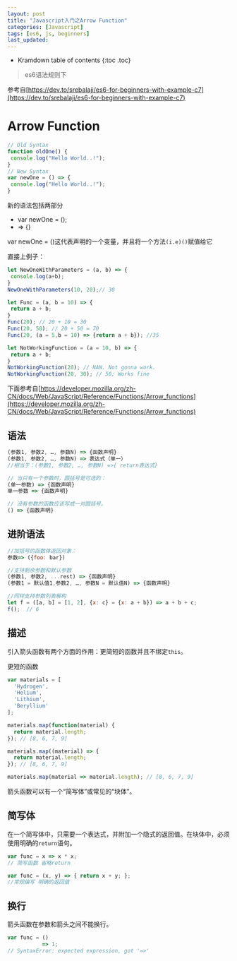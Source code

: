 ```yaml
---
layout: post
title: "Javascript入门之Arrow Function"
categories: [Javascript]
tags: [es6, js, beginners]
last_updated:
---
```


* Kramdown table of contents
{:toc .toc}
> es6语法规则下

参考自[https://dev.to/srebalaji/es6-for-beginners-with-example-c7](https://dev.to/srebalaji/es6-for-beginners-with-example-c7)

# **Arrow Function**

~~~javascript
// Old Syntax
function oldOne() {
 console.log("Hello World..!");
}
// New Syntax
var newOne = () => {
 console.log("Hello World..!");
}
~~~

新的语法包括两部分

* var newOne = ();
* => {}


var newOne = ()这代表声明的一个变量，并且将一个方法`(i.e)()`赋值给它

直接上例子：

~~~javascript
let NewOneWithParameters = (a, b) => {
 console.log(a+b);
}
NewOneWithParameters(10, 20);// 30
~~~

~~~javascript
let Func = (a, b = 10) => {
 return a + b; 
}
Func(20); // 20 + 10 = 30
Func(20, 50); // 20 + 50 = 70
Func(20, (a = 5,b = 10) => {return a + b}); //35
~~~

~~~javascript
let NotWorkingFunction = (a = 10, b) => {
 return a + b;
}
NotWorkingFunction(20); // NAN. Not gonna work.
NotWorkingFunction(20, 30); // 50; Works fine
~~~

下面参考自[https://developer.mozilla.org/zh-CN/docs/Web/JavaScript/Reference/Functions/Arrow_functions](https://developer.mozilla.org/zh-CN/docs/Web/JavaScript/Reference/Functions/Arrow_functions)

## 语法

~~~javascript
(参数1, 参数2, …, 参数N) => {函数声明}
(参数1, 参数2, …, 参数N) => 表达式（单一）
//相当于：(参数1, 参数2, …, 参数N) =>{ return表达式}

// 当只有一个参数时，圆括号是可选的：
(单一参数) => {函数声明}
单一参数 => {函数声明}

// 没有参数的函数应该写成一对圆括号。
() => {函数声明}
~~~

## 进阶语法

~~~javascript
//加括号的函数体返回对象：
参数=> ({foo: bar})

//支持剩余参数和默认参数
(参数1, 参数2, ...rest) => {函数声明}
(参数1 = 默认值1,参数2, …, 参数N = 默认值N) => {函数声明}

//同样支持参数列表解构
let f = ([a, b] = [1, 2], {x: c} = {x: a + b}) => a + b + c;
f();  // 6
~~~

## 描述

引入箭头函数有两个方面的作用：更简短的函数并且不绑定`this`。

更短的函数

~~~javascript
var materials = [
  'Hydrogen',
  'Helium',
  'Lithium',
  'Beryllium'
];

materials.map(function(material) { 
  return material.length; 
}); // [8, 6, 7, 9]

materials.map((material) => {
  return material.length;
}); // [8, 6, 7, 9]

materials.map(material => material.length); // [8, 6, 7, 9]
~~~



箭头函数可以有一个“简写体”或常见的“块体”。

## 简写体

在一个简写体中，只需要一个表达式，并附加一个隐式的返回值。在块体中，必须使用明确的`return`语句。

~~~javascript
var func = x => x * x;                  
// 简写函数 省略return

var func = (x, y) => { return x + y; }; 
//常规编写 明确的返回值
~~~

## 换行

箭头函数在参数和箭头之间不能换行。

~~~javascript
var func = ()
           => 1; 
// SyntaxError: expected expression, got '=>'
~~~

